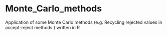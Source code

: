 # Monte_Carlo_methods
Application of some Monte Carlo methods (e.g. Recycling rejected values in accept-reject methods ) written in R
